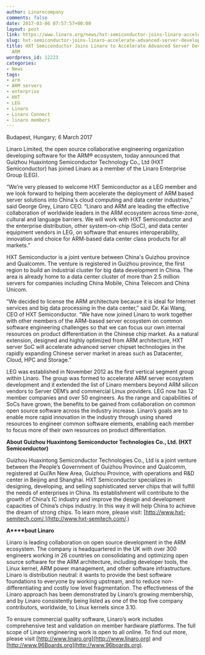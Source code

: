 ```yaml
---
author: Linarocompany
comments: false
date: 2017-03-06 07:57:57+00:00
layout: post
link: https://www.linaro.org/news/hxt-semiconductor-joins-linaro-accelerate-advanced-server-development-arm/
slug: hxt-semiconductor-joins-linaro-accelerate-advanced-server-development-arm
title: HXT Semiconductor Joins Linaro to Accelerate Advanced Server Development on
  ARM
wordpress_id: 12223
categories:
- News
tags:
- arm
- ARM servers
- enterprise
- HXT
- LEG
- Linaro
- Linaro Connect
- linaro members
---
```


Budapest, Hungary; 6 March 2017

Linaro Limited, the open source collaborative engineering organization developing software for the ARM® ecosystem, today announced that Guizhou Huaxintong Semiconductor Technology Co., Ltd (HXT Semiconductor) has joined Linaro as a member of the Linaro Enterprise Group (LEG).

“We’re very pleased to welcome HXT Semiconductor as a LEG member and we look forward to helping them accelerate the deployment of ARM based server solutions into China's cloud computing and data center industries,” said George Grey, Linaro CEO. “Linaro and ARM are leading the effective collaboration of worldwide leaders in the ARM ecosystem across time-zone, cultural and language barriers. We will work with HXT Semiconductor and the enterprise distribution, other system-on-chip (SoC), and data center equipment vendors in LEG, on software that ensures interoperability, innovation and choice for ARM-based data center class products for all markets.”

HXT Semiconductor is a joint venture between China's Guizhou province and Qualcomm. The venture is registered in Guizhou province, the first region to build an industrial cluster for big data development in China. The area is already home to a data center cluster of more than 2.5 million servers for companies including China Mobile, China Telecom and China Unicom.

“We decided to license the ARM architecture because it is ideal for Internet services and big data processing in the data center,” said Dr. Kai Wang, CEO of HXT Semiconductor. “We have now joined Linaro to work together with other members of the ARM-based server ecosystem on common software engineering challenges so that we can focus our own internal resources on product differentiation in the Chinese chip market. As a natural extension, designed and highly optimized from ARM architecture, HXT server SoC will accelerate advanced server chipset technologies in the rapidly expanding Chinese server market in areas such as Datacenter, Cloud, HPC and Storage.”

LEG was established in November 2012 as the first vertical segment group within Linaro. The group was formed to accelerate ARM server ecosystem development and it extended the list of Linaro members beyond ARM silicon vendors to Server OEM’s and commercial Linux providers. LEG now has 12 member companies and over 50 engineers. As the range and capabilities of SoCs have grown, the benefits to be gained from collaboration on common open source software across the industry increase. Linaro’s goals are to enable more rapid innovation in the industry through using shared resources to engineer common software elements, enabling each member to focus more of their own resources on product differentiation.

**About Guizhou Huaxintong Semiconductor Technologies Co., Ltd. (HXT Semiconductor)**

Guizhou Huaxintong Semiconductor Technologies Co., Ltd is a joint venture between the People’s Government of Guizhou Province and Qualcomm, registered at Gui’An New Area, Guizhou Province, with operations and R&D center in Beijing and Shanghai. HXT Semiconductor specializes in designing, developing, and selling sophisticated server chips that will fulfill the needs of enterprises in China. Its establishment will contribute to the growth of China’s IC industry and improve the design and development capacities of China’s chips industry. In this way it will help China to achieve the dream of strong chips. To learn more, please visit: [http://www.hxt-semitech.com/.](http://www.hxt-semitech.com/.)

**A****bout Linaro**

Linaro is leading collaboration on open source development in the ARM ecosystem. The company is headquartered in the UK with over 300 engineers working in 26 countries on consolidating and optimizing open source software for the ARM architecture, including developer tools, the Linux kernel, ARM power management, and other software infrastructure. Linaro is distribution neutral: it wants to provide the best software foundations to everyone by working upstream, and to reduce non-differentiating and costly low level fragmentation. The effectiveness of the Linaro approach has been demonstrated by Linaro’s growing membership, and by Linaro consistently being listed as one of the top five company contributors, worldwide, to Linux kernels since 3.10.

To ensure commercial quality software, Linaro’s work includes comprehensive test and validation on member hardware platforms. The full scope of Linaro engineering work is open to all online. To find out more, please visit [http://www.linaro.org](http://www.linaro.org) and [http://www.96Boards.org](http://www.96boards.org).



